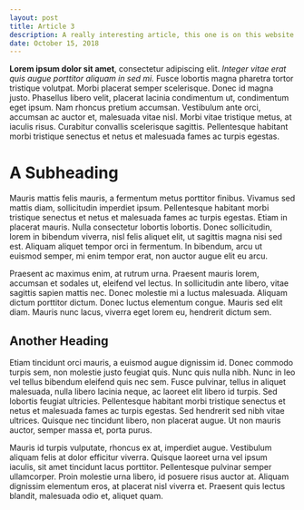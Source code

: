 ```yaml
---
layout: post
title: Article 3
description: A really interesting article, this one is on this website
date: October 15, 2018
---
```



**Lorem ipsum dolor sit amet**, consectetur adipiscing elit. *Integer vitae erat quis augue porttitor aliquam in sed mi.* Fusce lobortis magna pharetra tortor tristique volutpat. Morbi placerat semper scelerisque. Donec id magna justo. Phasellus libero velit, placerat lacinia condimentum ut, condimentum eget ipsum. Nam rhoncus pretium accumsan. Vestibulum ante orci, accumsan ac auctor et, malesuada vitae nisl. Morbi vitae tristique metus, at iaculis risus. Curabitur convallis scelerisque sagittis. Pellentesque habitant morbi tristique senectus et netus et malesuada fames ac turpis egestas.

# A Subheading
Mauris mattis felis mauris, a fermentum metus porttitor finibus. Vivamus sed mattis diam, sollicitudin imperdiet ipsum. Pellentesque habitant morbi tristique senectus et netus et malesuada fames ac turpis egestas. Etiam in placerat mauris. Nulla consectetur lobortis lobortis. Donec sollicitudin, lorem in bibendum viverra, nisl felis aliquet elit, ut sagittis magna nisi sed est. Aliquam aliquet tempor orci in fermentum. In bibendum, arcu ut euismod semper, mi enim tempor erat, non auctor augue elit eu arcu.

Praesent ac maximus enim, at rutrum urna. Praesent mauris lorem, accumsan et sodales ut, eleifend vel lectus. In sollicitudin ante libero, vitae sagittis sapien mattis nec. Donec molestie mi a luctus malesuada. Aliquam dictum porttitor dictum. Donec luctus elementum congue. Mauris sed elit diam. Mauris nunc lacus, viverra eget lorem eu, hendrerit dictum sem.

## Another Heading
Etiam tincidunt orci mauris, a euismod augue dignissim id. Donec commodo turpis sem, non molestie justo feugiat quis. Nunc quis nulla nibh. Nunc in leo vel tellus bibendum eleifend quis nec sem. Fusce pulvinar, tellus in aliquet malesuada, nulla libero lacinia neque, ac laoreet elit libero id turpis. Sed lobortis feugiat ultricies. Pellentesque habitant morbi tristique senectus et netus et malesuada fames ac turpis egestas. Sed hendrerit sed nibh vitae ultrices. Quisque nec tincidunt libero, non placerat augue. Ut non mauris auctor, semper massa et, porta purus.

Mauris id turpis vulputate, rhoncus ex at, imperdiet augue. Vestibulum aliquam felis at dolor efficitur viverra. Quisque laoreet urna vel ipsum iaculis, sit amet tincidunt lacus porttitor. Pellentesque pulvinar semper ullamcorper. Proin molestie urna libero, id posuere risus auctor at. Aliquam dignissim elementum eros, at placerat nisl viverra et. Praesent quis lectus blandit, malesuada odio et, aliquet quam.
